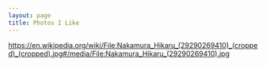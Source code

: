 ```yaml
---
layout: page
title: Photos I Like
---
```


https://en.wikipedia.org/wiki/File:Nakamura_Hikaru_(29290269410)_(cropped)_(cropped).jpg#/media/File:Nakamura_Hikaru_(29290269410).jpg